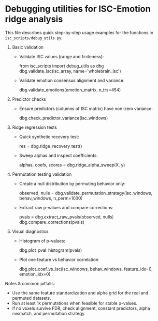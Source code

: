 # Debugging utilities for ISC-Emotion ridge analysis

This file describes quick step-by-step usage examples for the functions in
`isc_scripts/debug_utils.py`.

1) Basic validation

   - Validate ISC values (range and finiteness):

       from isc_scripts import debug_utils as dbg
       dbg.validate_isc(isc_array, name='wholebrain_isc')

   - Validate emotion consensus alignment and variance:

       dbg.validate_emotions(emotion_matrix, n_trs=454)

2) Predictor checks

   - Ensure predictors (columns of ISC matrix) have non-zero variance:

       dbg.check_predictor_variance(isc_windows)

3) Ridge regression tests

   - Quick synthetic recovery test:

       res = dbg.ridge_recovery_test()

   - Sweep alphas and inspect coefficients:

       alphas, coefs, scores = dbg.ridge_alpha_sweep(X, y)

4) Permutation testing validation

   - Create a null distribution by permuting behavior only:

       observed, nulls = dbg.validate_permutation_strategy(isc_windows, behav_windows, n_perm=1000)

   - Extract raw p-values and compare corrections:

       pvals = dbg.extract_raw_pvals(observed, nulls)
       dbg.compare_corrections(pvals)

5) Visual diagnostics

   - Histogram of p-values:

       dbg.plot_pval_histogram(pvals)

   - Plot one feature vs behavior correlation:

       dbg.plot_coef_vs_isc(isc_windows, behav_windows, feature_idx=0, emotion_idx=0)

Notes & common pitfalls:

- Use the same feature standardization and alpha grid for the real and permuted datasets.
- Run at least 1k permutations when feasible for stable p-values.
- If no voxels survive FDR, check alignment, constant predictors, alpha mismatch, and permutation strategy.
